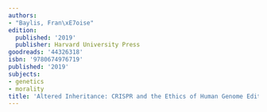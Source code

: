 ```yaml
---
authors:
- "Baylis, Fran\xE7oise"
edition:
  published: '2019'
  publisher: Harvard University Press
goodreads: '44326318'
isbn: '9780674976719'
published: '2019'
subjects:
- genetics
- morality
title: 'Altered Inheritance: CRISPR and the Ethics of Human Genome Editing'
---
```


